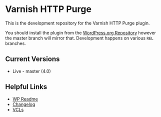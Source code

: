 Varnish HTTP Purge
==================

This is the development repository for the Varnish HTTP Purge plugin.

You should install the plugin from the [WordPress.org Repository](http://wordpress.org/plugins/varnish-http-purge/) however the master branch will mirror that. Development happens on various `REL` branches.

## Current Versions

* Live - master (4.0)

## Helpful Links

* [WP Readme](readme.txt)
* [Changelog](changelog.txt)
* [VCLs](https://github.com/Ipstenu/varnish-http-purge/wiki/Sample-VCLs)
